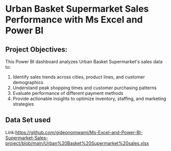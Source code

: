 # Urban Basket Supermarket Sales Performance with Ms Excel and Power BI
## Project Objectives:
This Power BI dashboard analyzes Urban Basket Supermarket's sales data to:
1.	Identify sales trends across cities, product lines, and customer demographics
2.	Understand peak shopping times and customer purchasing patterns
3.	Evaluate performance of different payment methods
4.	Provide actionable insights to optimize inventory, staffing, and marketing strategies
## Data Set used
Link:https://github.com/gideonomwami/Ms-Excel-and-Power-BI-Supermarket-Sales-project/blob/main/Urban%20Basket%20Supermarket%20sales.xlsx
